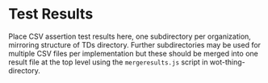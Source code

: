 # Test Results
Place CSV assertion test results here, one subdirectory per organization, mirroring structure of TDs directory.
Further subdirectories may be used for multiple CSV files per implementation but these should be merged into
one result file at the top level using the `mergeresults.js` script in wot-thing-directory.
